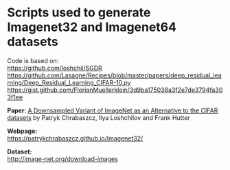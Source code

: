 # Scripts used to generate Imagenet32 and Imagenet64 datasets

Code is based on:  
https://github.com/loshchil/SGDR   https://github.com/Lasagne/Recipes/blob/master/papers/deep_residual_learning/Deep_Residual_Learning_CIFAR-10.py  
https://gist.github.com/FlorianMuellerklein/3d9ba175038a3f2e7de3794fa303f1ee  


**Paper**: 
[A Downsampled Variant of ImageNet as an Alternative to the CIFAR datasets](https://arxiv.org) by Patryk Chrabaszcz, Ilya Loshchilov and Frank Hutter 

**Webpage:**  
https://patrykchrabaszcz.github.io/Imagenet32/

**Dataset:**  
http://image-net.org/download-images
